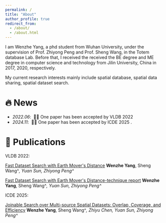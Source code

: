 ```yaml
---
permalink: /
title: "About"
author_profile: true
redirect_from: 
  - /about/
  - /about.html
---
```


I am Wenzhe Yang, a phd student from Wuhan University, under the supervision of Prof. Zhiyong Peng and Prof. Sheng Wang, in the Totem database Lab. Before that, I received the received the BE degree and ME degree in computer science and technology from Jilin University, China in 2017, 2020, respectively.

My current research interests mainly include spatial database, spatial data sharing, spatial dataset search.

# 🔥 News
- *2022.06*: &nbsp;🎉🎉 One paper has been accepted by VLDB 2022
- *2024.11*: &nbsp;🎉🎉 One paper has been accepted by ICDE 2025
. 

# 📝 Publications 

<div class='paper-box'><div class='paper-box-image'><div><div class="badge">VLDB 2022:</div>
<div class='paper-box-text' markdown="1">

[Fast Dataset Search with Earth Mover's Distance](https://dl.acm.org/doi/abs/10.14778/3551793.3551811)  **Wenzhe Yang**, Sheng Wang^*, Yuan Sun, Zhiyong Peng^*

[Fast Dataset Search with Earth Mover's Distance-technique report](http://sheng.whu.edu.cn/papers/22VLDB-tr.pdf)  **Wenzhe Yang**, Sheng Wang^*, Yuan Sun, Zhiyong Peng^*

<div class='paper-box'><div class='paper-box-image'><div><div class="badge">ICDE 2025:</div>
<div class='paper-box-text' markdown="1">

[Joinable Search over Multi-source Spatial Datasets: Overlap, Coverage, and Efficiency](https://arxiv.org/abs/2311.13383)  **Wenzhe Yang**, Sheng Wang^*, Zhiyu Chen, Yuan Sun, Zhiyong Peng^*


